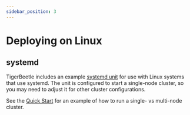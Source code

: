 ```yaml
---
sidebar_position: 3
---
```


# Deploying on Linux

## systemd

TigerBeetle includes an example
[systemd unit](https://github.com/tigerbeetle/tigerbeetle/tree/main/tools/systemd/)
for use with Linux systems that use systemd. The unit is configured to start a
single-node cluster, so you may need to adjust it for other cluster
configurations.

See the [Quick Start](../quick-start.mdx) for an example of how to run a single-
vs multi-node cluster.
